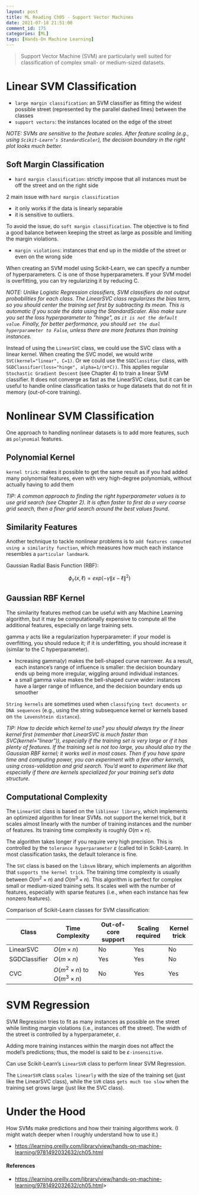 ```yaml
---
layout: post
title: ML Reading Ch05 - Support Vector Machines
date: 2021-07-18 21:51:00
comment_id: 175
categories: [ML]
tags: [Hands-On Machine Learning]
---
```


> Support Vector Machine (SVM) are particularly well suited for classification of complex small- or medium-sized datasets.

# Linear SVM Classification

- `large margin classification`: an SVM classifier as fitting the widest possible street (represented by the parallel dashed lines) between the classes
- `support vectors`: the instances located on the edge of the street

*NOTE: SVMs are sensitive to the feature scales. After feature scaling (e.g., using `Scikit-Learn’s StandardScaler`), the decision boundary in the right plot looks much better.*

## Soft Margin Classification

- `hard margin classification`: strictly impose that all instances must be off the street and on the right side

2 main issue with `hard margin classification`

- it only works if the data is linearly separable
- it is sensitive to outliers.

To avoid the issue, do `soft margin classification`. The objective is to find a good balance between keeping the street as large as possible and limiting the margin violations.

- `margin violations`: instances that end up in the middle of the street or even on the wrong side

When creating an SVM model using Scikit-Learn, we can specify a number of hyperparameters. C is one of those hyperparameters.
If your SVM model is overfitting, you can try regularizing it by reducing C.

*NOTE: Unlike Logistic Regression classifiers, SVM classifiers do not output probabilities for each class. The LinearSVC class regularizes the bias term, so you should center the training set first by subtracting its mean. This is automatic if you scale the data using the StandardScaler. Also make sure you set the loss hyperparameter to "hinge", as `it is not the default value`. Finally, for better performance, you should `set the dual hyperparameter to False`, unless there are more features than training instances.*

Instead of using the `LinearSVC` class, we could use the SVC class with a linear kernel. When creating the SVC model, we would write `SVC(kernel="linear", C=1)`. Or we could use the `SGDClassifier` class, with `SGDClassifier(loss="hinge", alpha=1/(m*C))`. This applies regular `Stochastic Gradient Descent` (see Chapter 4) to train a linear SVM classifier. It does not converge as fast as the LinearSVC class, but it can be useful to handle online classification tasks or huge datasets that do not fit in memory (out-of-core training).

# Nonlinear SVM Classification

One approach to handling nonlinear datasets is to add more features, such as `polynomial` features.

## Polynomial Kernel

`kernel trick`: makes it possible to get the same result as if you had added many polynomial features, even with very high-degree polynomials, without actually having to add them

*TIP: A common approach to finding the right hyperparameter values is to use grid search (see Chapter 2). It is often faster to first do a very coarse grid search, then a finer grid search around the best values found.*

## Similarity Features

Another technique to tackle nonlinear problems is to `add features computed using a similarity function`, which measures how much each instance resembles a `particular landmark`.

Gaussian Radial Basis Function (RBF):

$$
\phi_\gamma(x, \ell) = exp(-\gamma \|x-\ell \|^2)
$$

## Gaussian RBF Kernel

The similarity features method can be useful with any Machine Learning algorithm, but it may be computationally expensive to compute all the additional features, especially on large training sets.

gamma $\gamma$ acts like a regularization hyperparameter: if your model is overfitting, you should reduce it; if it is underfitting, you should increase it (similar to the C hyperparameter).

- Increasing gamma($\gamma$) makes the bell-shaped curve narrower. As a result, each instance’s range of influence is smaller: the decision boundary ends up being more irregular, wiggling around individual instances.
- a small gamma value makes the bell-shaped curve wider: instances have a larger range of influence, and the decision boundary ends up smoother

`String kernels` are sometimes used when `classifying text documents or DNA sequences` (e.g., using the string subsequence kernel or kernels based on `the Levenshtein distance`).

*TIP: How to decide which kernel to use? you should always try the linear kernel first (remember that LinearSVC is much faster than SVC(kernel="linear")), especially if the training set is very large or if it has plenty of features. If the training set is not too large, you should also try the Gaussian RBF kernel; it works well in most cases. Then if you have spare time and computing power, you can experiment with a few other kernels, using cross-validation and grid search. You’d want to experiment like that especially if there are kernels specialized for your training set’s data structure.*

## Computational Complexity

The `LinearSVC` class is based on the `liblinear library`, which implements an optimized algorithm for linear SVMs. not support the kernel trick, but it scales almost linearly with the number of training instances and the number of features. Its training time complexity is roughly $O(m × n)$.

The algorithm takes longer if you require very high precision. This is controlled by the `tolerance hyperparameter` $\varepsilon$ (called tol in Scikit-Learn). In most classification tasks, the default tolerance is fine.

The `SVC` class is based on the `libsvm` library, which implements an algorithm that `supports the kernel trick`. The training time complexity is usually between $O(m^2 × n)$ and $O(m^3 × n)$. This algorithm is perfect for complex small or medium-sized training sets. It scales well with the number of features, especially with sparse features (i.e., when each instance has few nonzero features).

Comparison of Scikit-Learn classes for SVM classification:

| Class  |  Time Complexity | Out-of-core support | Scaling required | Kernel trick |
|---|---|---|---|---|
| LinearSVC  |  $O(m × n)$ | No | Yes | No |
| SGDClassifier  |  $O(m × n)$ | Yes | Yes | No |
| CVC  |  $O(m ^2 × n)$ to $O(m^3 × n)$ | No | Yes | Yes |

# SVM Regression

SVM Regression tries to fit as many instances as possible on the street while limiting margin violations (i.e., instances off the street). The width of the street is controlled by a hyperparameter, $\varepsilon$.

Adding more training instances within the margin does not affect the model’s predictions; thus, the model is said to be $\varepsilon$`-insensitive`.

Can use Scikit-Learn’s `LinearSVR` class to perform linear SVM Regression.

The `LinearSVR` class `scales linearly` with the size of the training set (just like the LinearSVC class), while the `SVR` class `gets much too slow` when the training set grows large (just like the SVC class).

# Under the Hood

How SVMs make predictions and how their training algorithms work.
(I might watch deeper when I roughly understand how to use it.)

- <https://learning.oreilly.com/library/view/hands-on-machine-learning/9781492032632/ch05.html>

#### References

- <https://learning.oreilly.com/library/view/hands-on-machine-learning/9781492032632/ch05.html>>

